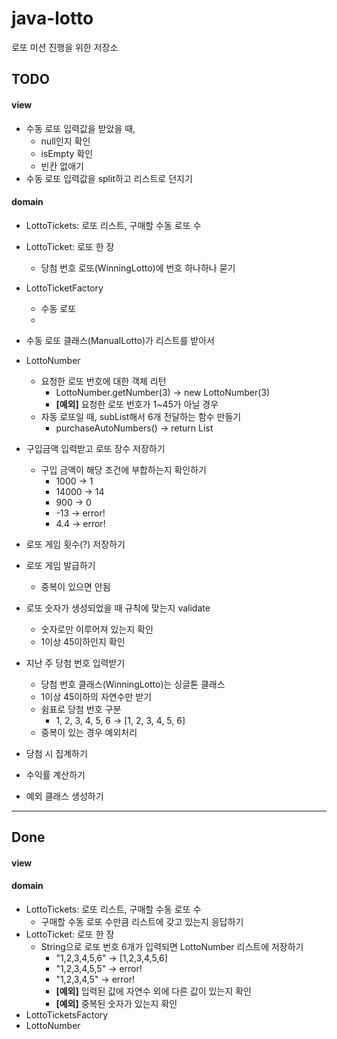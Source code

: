 # java-lotto
로또 미션 진행을 위한 저장소


## TODO
#### view
* 수동 로또 입력값을 받았을 때,
    * null인지 확인
    * isEmpty 확인
    * 빈칸 없애기
* 수동 로또 입력값을 split하고 리스트로 던지기
#### domain
* LottoTickets: 로또 리스트, 구매할 수동 로또 수
* LottoTicket: 로또 한 장
    * 당첨 번호 로또(WinningLotto)에 번호 하나하나 묻기
* LottoTicketFactory
    * 수동 로또
    * 
* 수동 로또 클래스(ManualLotto)가 리스트를 받아서
* LottoNumber
    * 요청한 로또 번호에 대한 객체 리턴
        * LottoNumber.getNumber(3) -> new LottoNumber(3)
        * **[예외]** 요청한 로또 번호가 1~45가 아닐 경우
    * 자동 로또일 때, subList해서 6개 전달하는 함수 만들기
        * purchaseAutoNumbers() -> return List<LottoNumber>

* 구입금액 입력받고 로또 장수 저장하기
    * 구입 금액이 해당 조건에 부합하는지 확인하기
        * 1000 -> 1
        * 14000 -> 14
        * 900 -> 0
        * -13 -> error!
        * 4.4 -> error!
* 로또 게임 횟수(?) 저장하기
* 로또 게임 발급하기
    * 중복이 있으면 안됨
* 로또 숫자가 생성되었을 때 규칙에 맞는지 validate
    * 숫자로만 이루어져 있는지 확인
    * 1이상 45이하인지 확인
* 지난 주 당첨 번호 입력받기
    * 당첨 번호 클래스(WinningLotto)는 싱글톤 클래스
    * 1이상 45이하의 자연수만 받기
    * 쉼표로 당첨 번호 구분
        * 1, 2, 3, 4, 5, 6 -> [1, 2, 3, 4, 5, 6]
    * 중복이 있는 경우 예외처리 
* 당첨 시 집계하기
* 수익률 계산하기
* 예외 클래스 생성하기

---
## Done
#### view
#### domain
* LottoTickets: 로또 리스트, 구매할 수동 로또 수
    * 구매할 수동 로또 수만큼 리스트에 갖고 있는지 응답하기
* LottoTicket: 로또 한 장
    * String으로 로또 번호 6개가 입력되면 LottoNumber 리스트에 저장하기
        * "1,2,3,4,5,6" -> [1,2,3,4,5,6]
        * "1,2,3,4,5,5" -> error!
        * "1,2,3,4,5" -> error!
        * **[예외]** 입력된 값에 자연수 외에 다른 값이 있는지 확인
        * **[예외]** 중복된 숫자가 있는지 확인
* LottoTicketsFactory
* LottoNumber